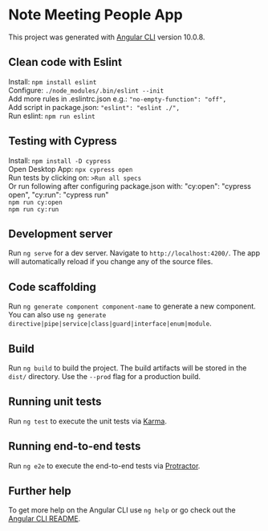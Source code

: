 # Note Meeting People App

This project was generated with [Angular CLI](https://github.com/angular/angular-cli) version 10.0.8.

## Clean code with Eslint
Install: `npm install eslint`\
Configure: `./node_modules/.bin/eslint --init`\
Add more rules in .eslintrc.json e.g.: `"no-empty-function": "off",`\
Add script in package.json: `"eslint": "eslint ./",`\
Run eslint: `npm run eslint`

## Testing with Cypress
Install: `npm install -D cypress`\
Open Desktop App: `npx cypress open`\
Run tests by clicking on: `>Run all specs`\
Or run following after configuring package.json with: "cy:open": "cypress open", "cy:run": "cypress run"\
`npm run cy:open`\
`npm run cy:run`

## Development server
Run `ng serve` for a dev server. Navigate to `http://localhost:4200/`. The app will automatically reload if you change any of the source files.

## Code scaffolding
Run `ng generate component component-name` to generate a new component. You can also use `ng generate directive|pipe|service|class|guard|interface|enum|module`.

## Build
Run `ng build` to build the project. The build artifacts will be stored in the `dist/` directory. Use the `--prod` flag for a production build.

## Running unit tests
Run `ng test` to execute the unit tests via [Karma](https://karma-runner.github.io).

## Running end-to-end tests
Run `ng e2e` to execute the end-to-end tests via [Protractor](http://www.protractortest.org/).

## Further help
To get more help on the Angular CLI use `ng help` or go check out the [Angular CLI README](https://github.com/angular/angular-cli/blob/master/README.md).

